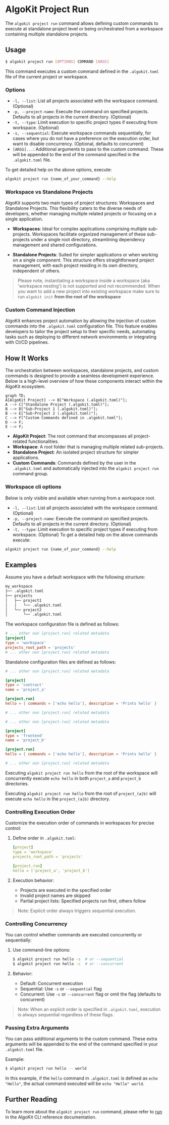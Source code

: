 # AlgoKit Project Run

The `algokit project run` command allows defining custom commands to execute at standalone project level or being orchestrated from a workspace containing multiple standalone projects.

## Usage

```sh
$ algokit project run [OPTIONS] COMMAND [ARGS]
```

This command executes a custom command defined in the `.algokit.toml` file of the current project or workspace.

### Options

- `-l, --list`: List all projects associated with the workspace command. (Optional)
- `-p, --project-name`: Execute the command on specified projects. Defaults to all projects in the current directory. (Optional)
- `-t, --type`: Limit execution to specific project types if executing from workspace. (Optional)
- `-s, --sequential`: Execute workspace commands sequentially, for cases where you do not have a preference on the execution order, but want to disable concurrency. (Optional, defaults to concurrent)
- `[ARGS]...`: Additional arguments to pass to the custom command. These will be appended to the end of the command specified in the `.algokit.toml` file.

To get detailed help on the above options, execute:

```bash
algokit project run {name_of_your_command} --help
```

### Workspace vs Standalone Projects

AlgoKit supports two main types of project structures: Workspaces and Standalone Projects. This flexibility caters to the diverse needs of developers, whether managing multiple related projects or focusing on a single application.

- **Workspaces**: Ideal for complex applications comprising multiple sub-projects. Workspaces facilitate organized management of these sub-projects under a single root directory, streamlining dependency management and shared configurations.

- **Standalone Projects**: Suited for simpler applications or when working on a single component. This structure offers straightforward project management, with each project residing in its own directory, independent of others.

> Please note, instantiating a workspace inside a workspace (aka 'workspace nesting') is not supported and not recommended. When you want to add a new project into existing workspace make sure to run `algokit init` **from the root of the workspace**

### Custom Command Injection

AlgoKit enhances project automation by allowing the injection of custom commands into the `.algokit.toml` configuration file. This feature enables developers to tailor the project setup to their specific needs, automating tasks such as deploying to different network environments or integrating with CI/CD pipelines.

## How It Works

The orchestration between workspaces, standalone projects, and custom commands is designed to provide a seamless development experience. Below is a high-level overview of how these components interact within the AlgoKit ecosystem.

```mermaid
graph TD;
A[AlgoKit Project] --> B["Workspace (.algokit.toml)"];
A --> C["Standalone Project (.algokit.toml)"];
B --> D["Sub-Project 1 (.algokit.toml)"];
B --> E["Sub-Project 2 (.algokit.toml)"];
C --> F["Custom Commands defined in .algokit.toml"];
D --> F;
E --> F;
```

- **AlgoKit Project**: The root command that encompasses all project-related functionalities.
- **Workspace**: A root folder that is managing multiple related sub-projects.
- **Standalone Project**: An isolated project structure for simpler applications.
- **Custom Commands**: Commands defined by the user in the `.algokit.toml` and automatically injected into the `algokit project run` command group.

### Workspace cli options

Below is only visible and available when running from a workspace root.

- `-l, --list`: List all projects associated with the workspace command. (Optional)
- `-p, --project-name`: Execute the command on specified projects. Defaults to all projects in the current directory. (Optional)
- `-t, --type`: Limit execution to specific project types if executing from workspace. (Optional)
  To get a detailed help on the above commands execute:

```bash
algokit project run {name_of_your_command} --help
```

## Examples

Assume you have a default workspace with the following structure:

```bash
my_workspace
├── .algokit.toml
├── projects
│   ├── project1
│   │   └── .algokit.toml
│   └── project2
│       └── .algokit.toml
```

The workspace configuration file is defined as follows:

```toml
# ... other non [project.run] related metadata
[project]
type = 'workspace'
projects_root_path = 'projects'
# ... other non [project.run] related metadata
```

Standalone configuration files are defined as follows:

```toml
# ... other non [project.run] related metadata

[project]
type = 'contract'
name = 'project_a'

[project.run]
hello = { commands = ['echo hello'], description = 'Prints hello' }

# ... other non [project.run] related metadata
```

```toml
# ... other non [project.run] related metadata

[project]
type = 'frontend'
name = 'project_b'

[project.run]
hello = { commands = ['echo hello'], description = 'Prints hello' }

# ... other non [project.run] related metadata
```

Executing `algokit project run hello` from the root of the workspace will concurrently execute `echo hello` in both `project_a` and `project_b` directories.

Executing `algokit project run hello` from the root of `project_(a|b)` will execute `echo hello` in the `project_(a|b)` directory.

### Controlling Execution Order

Customize the execution order of commands in workspaces for precise control:

1. Define order in `.algokit.toml`:

   ```yaml
   [project]
   type = 'workspace'
   projects_root_path = 'projects'

   [project.run]
   hello = ['project_a', 'project_b']
   ```

2. Execution behavior:
   - Projects are executed in the specified order
   - Invalid project names are skipped
   - Partial project lists: Specified projects run first, others follow

> Note: Explicit order always triggers sequential execution.

### Controlling Concurrency

You can control whether commands are executed concurrently or sequentially:

1. Use command-line options:

   ```sh
   $ algokit project run hello -s  # or --sequential
   $ algokit project run hello -c  # or --concurrent
   ```

2. Behavior:
   - Default: Concurrent execution
   - Sequential: Use `-s` or `--sequential` flag
   - Concurrent: Use `-c` or `--concurrent` flag or omit the flag (defaults to concurrent)

> Note: When an explicit order is specified in `.algokit.toml`, execution is always sequential regardless of these flags.

### Passing Extra Arguments

You can pass additional arguments to the custom command. These extra arguments will be appended to the end of the command specified in your `.algokit.toml` file.

Example:

```sh
$ algokit project run hello -- world
```

In this example, if the `hello` command in `.algokit.toml` is defined as `echo "Hello"`, the actual command executed will be `echo "Hello" world`.

## Further Reading

To learn more about the `algokit project run` command, please refer to [run](../../cli/index.md#run) in the AlgoKit CLI reference documentation.
